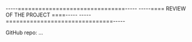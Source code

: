 -----===============================-----
-----==== REVIEW OF THE PROJECT ====-----
-----===============================-----

GitHub repo: ...
